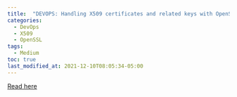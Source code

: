 ```yaml
---
title:  "DEVOPS: Handling X509 certificates and related keys with OpenSSL"
categories:
  - DevOps
  - X509
  - OpenSSL
tags:
  - Medium
toc: true
last_modified_at: 2021-12-10T08:05:34-05:00
---
```


[Read here](https://medium.com/@nicolasduminil/devops-handling-x509-certificates-and-related-keys-with-openssl-f8c16c53083a)
